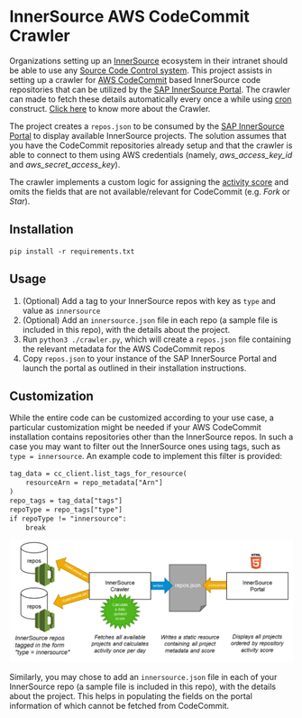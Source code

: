 
# InnerSource AWS CodeCommit Crawler
Organizations setting up an [InnerSource](https://innersourcecommons.org/) ecosystem in their intranet should be able to use any [Source Code Control system](https://en.wikipedia.org/wiki/Source_Code_Control_System). This project assists in setting up a crawler for [AWS CodeCommit](https://aws.amazon.com/codecommit/) based InnerSource code repositories that can be utilized by the [SAP InnerSource Portal](https://github.com/sap/project-portal-for-InnerSource). The crawler can made to fetch these details automatically every once a while using [cron](https://en.wikipedia.org/wiki/Cron) construct. [Click here](https://github.com/SAP/project-portal-for-innersource/blob/main/docs/CRAWLING.md) to know more about the Crawler.

The project creates a `repos.json` to be consumed by the [SAP InnerSource Portal](https://github.com/sap/project-portal-for-InnerSource) to display available InnerSource projects. The solution assumes that you have the CodeCommit repositories already setup and that the crawler is able to connect to them using AWS credentials (namely, *aws_access_key_id* and *aws_secret_access_key*). 

The crawler implements a custom logic for assigning the  [activity score](https://patterns.innersourcecommons.org/p/repository-activity-score) and omits the fields that are not available/relevant for CodeCommit (e.g. *Fork* or *Star*).

## Installation

    pip install -r requirements.txt

## Usage

1. (Optional) Add a tag to your InnerSource repos with key as `type` and value as `innersource`
2. (Optional) Add an `innersource.json` file in each repo (a sample file is included in this repo), with the details about the project.
3. Run `python3 ./crawler.py`, which will create a `repos.json` file containing the relevant metadata for the AWS CodeCommit repos
4. Copy `repos.json` to your instance of the SAP InnerSource Portal and launch the portal as outlined in their installation instructions.

## Customization
While the entire code can be customized according to your use case, a particular customization might be needed if your AWS CodeCommit installation contains repositories other than the InnerSource repos. In such a case you may want to filter out the InnerSource ones using tags, such as `type = innersource`. An example code to implement this filter is provided:

    tag_data = cc_client.list_tags_for_resource(
    	resourceArn = repo_metadata["Arn"]
    )
    repo_tags = tag_data["tags"]
    repoType = repo_tags["type"]
    if repoType != "innersource":
    	break

![CodeCommit Crawler](codecommit_innersource_crawler.png)

Similarly, you may chose to add an `innersource.json` file in each of your InnerSource repo (a sample file is included in this repo), with the details about the project. This helps in populating the fields on the portal information of which cannot be fetched from CodeCommit.